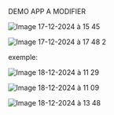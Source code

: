 DEMO APP A MODIFIER

![Image 17-12-2024 à 15 45](https://github.com/user-attachments/assets/cd0102b9-ea78-4d74-b57f-64c0c3d44285)




![Image 17-12-2024 à 17 48 2](https://github.com/user-attachments/assets/39207281-210d-401c-9dc6-488894b097fd)


exemple:


![Image 18-12-2024 à 11 29](https://github.com/user-attachments/assets/bfbd8128-dbc0-49bd-8eae-ab123c860676)


![Image 18-12-2024 à 11 09](https://github.com/user-attachments/assets/9d080a8a-73d0-4d58-ae26-2c12112e4a26)


![Image 18-12-2024 à 13 48](https://github.com/user-attachments/assets/1b44c9ec-ad45-4357-876e-cae272b0333b)



